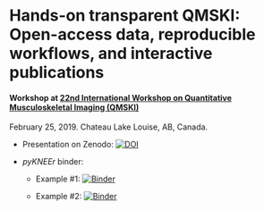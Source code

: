 # Hands-on transparent QMSKI: Open-access data, reproducible workflows, and interactive publications
#### Workshop at [22nd International Workshop on Quantitative Musculoskeletal Imaging (QMSKI)](https://qmski.org/)
February 25, 2019. Chateau Lake Louise, AB, Canada.


- Presentation on Zenodo: [![DOI](https://zenodo.org/badge/DOI/10.5281/zenodo.2577617.svg)](https://doi.org/10.5281/zenodo.2577617)

- *pyKNEEr* binder:

  - Example #1: [![Binder](https://mybinder.org/badge_logo.svg)](https://mybinder.org/v2/gh/sbonaretti/2019_QMSKI_Transparent_Research_WS/master?filepath=pykneer_example%2Fpykneer_example.ipynb)

  - Example #2: [![Binder](https://mybinder.org/badge_logo.svg)](https://mybinder.org/v2/gh/sbonaretti/2019_QMSKI_Transparent_Research_WS/master?filepath=pykneer_example_2%2Fpykneer_example_2.ipynb)
